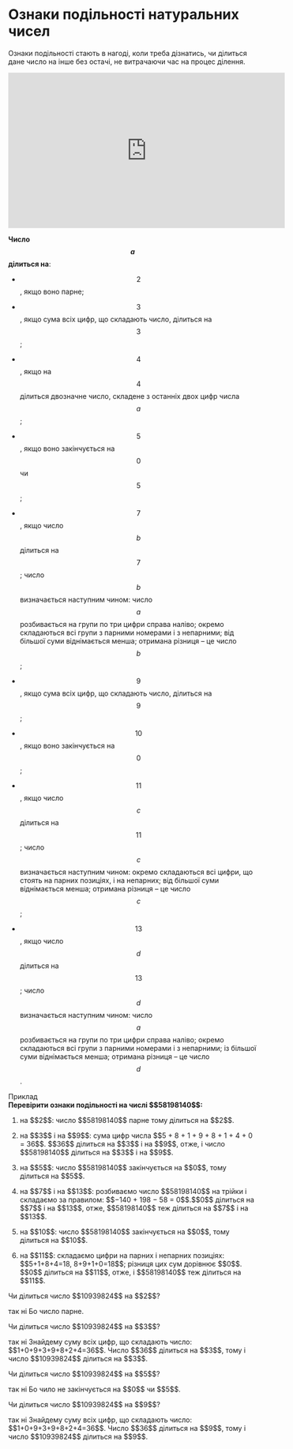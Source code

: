 # Ознаки подiльностi натуральних чисел

Ознаки подiльностi стають в нагодi, коли треба дiзнатись, чи дiлиться дане число на iнше без остачi, не витрачаючи час на процес дiлення.

<div class="fluidMedia">
<iframe align="center" width="560" height="315" src="https://www.youtube.com/embed/RL1yKRaIWkE" frameborder="0" allowfullscreen></iframe>
</div>
<div class="popup">
</div>

<div class="space"></div>

<span class="p1">**Число $$a$$ дiлиться на**:</span>
* $$2$$, якщо воно парне;

* $$3$$, якщо сума всiх цифр, що складають число, дiлиться на $$3$$;

* $$4$$, якщо на $$4$$ дiлиться двозначне число, складене з останнiх двох цифр числа $$a$$;

* $$5$$, якщо воно закiнчується на $$0$$ чи $$5$$;

* $$7$$, якщо число $$b$$ дiлиться на $$7$$; число $$b$$ визначається наступним чином: число $$a$$ розбивається на групи по три цифри справа налiво; окремо складаються всi групи з парними номерами i з непарними; вiд бiльшої суми вiднiмається менша; отримана рiзниця – це число $$b$$;

* $$9$$, якщо сума всiх цифр, що складають число, дiлиться на $$9$$;

* $$10$$, якщо воно закiнчується на $$0$$;

* $$11$$, якщо число $$c$$ дiлиться на $$11$$; число $$c$$ визначається наступним чином: окремо складаються всi цифри, що стоять на парних позицiях, i на непарних; вiд бiльшої суми вiднiмається менша; отримана рiзниця – це число $$c$$;

* $$13$$, якщо число $$d$$ дiлиться на $$13$$; число $$d$$ визначається наступним чином: число $$a$$ розбивається на групи по три цифри справа налiво; окремо складаються всi групи з парними номерами i з непарними; iз бiльшої суми вiднiмається менша; отримана рiзниця – це число $$d$$.

<div class="space">
</div>

<div class="task-wrap">
<span class="task">Приклад</span>
<div class="task-text">
<b>Перевірити ознаки подільності на числі $$58198140$$:</b>
<ol>
<p><li>на $$2$$: число $$58198140$$ парне тому дiлиться на $$2$$.</li></p>
<p><li>на $$3$$ i на $$9$$: сума цифр числа $$5 + 8 + 1 + 9 + 8 + 1 + 4 + 0 = 36$$. $$36$$ дiлиться на $$3$$ i на $$9$$, отже, i число $$58198140$$ дiлиться на $$3$$ i на $$9$$.</li></p>
<p><li>на $$5$$: число $$58198140$$ закiнчується на $$0$$, тому дiлиться на $$5$$.</li></p>
<p><li>на $$7$$ i на $$13$$: розбиваємо число $$58198140$$ на трiйки i складаємо за правилом: $$−140 + 198 − 58 = 0$$.$$0$$ дiлиться на $$7$$ i на $$13$$, отже, $$58198140$$ теж дiлиться на $$7$$ i на $$13$$.</li></p>
<p><li>на $$10$$: число $$58198140$$ закiнчується на $$0$$, тому дiлиться на $$10$$.</li></p>
<p><li>на $$11$$: складаємо цифри на парних i непарних позицiях: $$5+1+8+4=18, 8+9+1+0=18$$; рiзниця цих сум дорiвнює $$0$$. $$0$$ дiлиться на $$11$$, отже, i $$58198140$$ теж дiлиться на $$11$$.</li></p>
</ol>
</div>
</div>

<quiz correctLabel="correct" incorrectLabel="incorrect" checkLabel="check">
    <question text="">
        <p>Чи ділиться число $$10939824$$ на $$2$$?</p>
        <answer correct>так</answer>
        <answer>ні</answer>
    </question>
    <explanation>
    Бо число парне.
    </explanation>
    <question text="">
        <p>Чи ділиться число $$10939824$$ на $$3$$?</p>
        <answer correct>так</answer>
        <answer>ні</answer>
    </question>
    <explanation>
    Знайдему суму всіх цифр, що складають число: $$1+0+9+3+9+8+2+4=36$$. Число $$36$$ ділиться на $$3$$, тому і число $$10939824$$ ділиться на $$3$$.
    </explanation>
    <question text="">
        <p>Чи ділиться число $$10939824$$ на $$5$$?</p>
        <answer>так</answer>
        <answer correct>ні</answer>
    </question>
    <explanation>
    Бо чило не закінчується на $$0$$ чи $$5$$.
    </explanation>
    <question text="">
        <p>Чи ділиться число $$10939824$$ на $$9$$?</p>
        <answer correct>так</answer>
        <answer>ні</answer>
    </question>
    <explanation>
     Знайдему суму всіх цифр, що складають число: $$1+0+9+3+9+8+2+4=36$$. Число $$36$$ ділиться на $$9$$, тому і число $$10939824$$ ділиться на $$9$$.
    </explanation>
</quiz>
